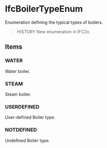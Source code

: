 # IfcBoilerTypeEnum

Enumeration defining the typical types of boilers.

> HISTORY New enumeration in IFC2x.

## Items

### WATER
Water boiler.

### STEAM
Steam boiler.

### USERDEFINED
User-defined Boiler type.

### NOTDEFINED
Undefined Boiler type.
